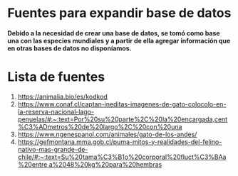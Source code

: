 # Fuentes para expandir base de datos

#### Debido a la necesidad de crear una base de datos, se tomó como base una con las especies mundiales y a partir de ella agregar información que en otras bases de datos no disponíamos. 

# Lista de fuentes

1. https://animalia.bio/es/kodkod
2. https://www.conaf.cl/captan-ineditas-imagenes-de-gato-colocolo-en-la-reserva-nacional-lago-penuelas/#:~:text=Por%20su%20parte%2C%20la%20encargada,cent%C3%ADmetros%20de%20largo%2C%20con%20una
3. https://www.ngenespanol.com/animales/gato-de-los-andes/
4. https://gefmontana.mma.gob.cl/puma-mitos-y-realidades-del-felino-nativo-mas-grande-de-chile/#:~:text=Su%20tama%C3%B1o%20corporal%20fluct%C3%BAa%20entre,a%2048%20kg%20para%20hembras
